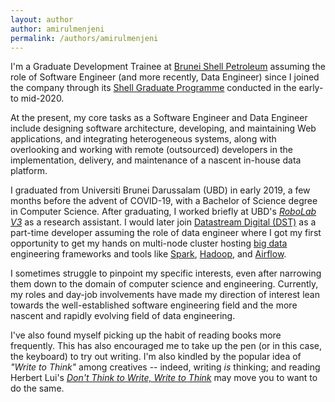 ```yaml
---
layout: author
author: amirulmenjeni
permalink: /authors/amirulmenjeni
---
```


I'm a Graduate Development Trainee at [Brunei Shell
Petroleum](https://www.bsp.com.bn/main/) assuming the role of Software Engineer
(and more recently, Data Engineer) since I joined the company through its [Shell
Graduate
Programme](https://www.bsp.com.bn/main/careers/students-and-graduates/joining-us-as-graduates#/recruitment)
conducted in the early- to mid-2020.

At the present, my core tasks as a Software Engineer and Data Engineer include
designing software architecture, developing, and maintaining Web applications,
and integrating heterogeneous systems, along with overlooking and working with
remote (outsourced) developers in the implementation, delivery, and maintenance of
a nascent in-house data platform.

I graduated from Universiti Brunei Darussalam (UBD) in early 2019, a few months
before the advent of COVID-19, with a Bachelor of Science degree in Computer
Science. After graduating, I worked briefly at UBD's _[RoboLab
V3](https://ailab.space/robolab/)_ as a research assistant. I would later join
[Datastream Digital (DST)](https://dst.com.bn/our-company/) as a part-time
developer assuming the role of data engineer where I got my first opportunity to
get my hands on multi-node cluster hosting [big
data](https://en.wikipedia.org/wiki/Big_data) engineering frameworks and tools
like [Spark](https://spark.apache.org/), [Hadoop](https://hadoop.apache.org/),
and [Airflow](https://airflow.apache.org/).

I sometimes struggle to pinpoint my specific interests, even after narrowing
them down to the domain of computer science and engineering. Currently, my roles
and day-job involvements have made my direction of interest lean towards the
well-established software engineering field and the more nascent and
rapidly evolving field of data engineering.

I've also found myself picking up the habit of reading books more frequently.
This has also encouraged me to take up the pen (or in this case, the keyboard)
to try out writing. I'm also kindled by the popular idea of _"Write to
Think"_ among creatives -- indeed, writing _is_ thinking; and reading Herbert
Lui's _[Don't Think to Write, Write to
Think](https://herbertlui.net/dont-think-to-write-write-to-think/)_ may move you
to want to do the same.